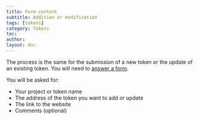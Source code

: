 ```yaml
---
title: Form content
subtitle: Addition or modification
tags: [tokens]
category: Tokens
toc: 
author:
layout: doc
---
```


The process is the same for the submission of a new token or the update of an existing token. You will need to [answer a form](../erc20-bep20).

You will be asked for:
- Your project or token name
- The address of the token you want to add or update
- The link to the website 
- Comments (optional)



